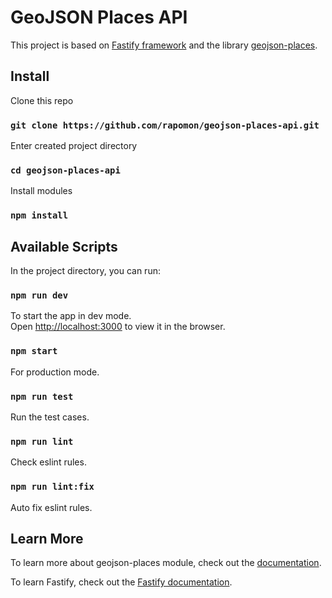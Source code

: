 # GeoJSON Places API
This project is based on [Fastify framework](https://www.fastify.io) and the library [geojson-places](https://github.com/rapomon/geojson-places).

## Install

Clone this repo

### `git clone https://github.com/rapomon/geojson-places-api.git`

Enter created project directory

### `cd geojson-places-api`

Install modules

### `npm install`

## Available Scripts

In the project directory, you can run:

### `npm run dev`

To start the app in dev mode.\
Open [http://localhost:3000](http://localhost:3000) to view it in the browser.

### `npm start`

For production mode.

### `npm run test`

Run the test cases.

### `npm run lint`

Check eslint rules.

### `npm run lint:fix`

Auto fix eslint rules.

## Learn More

To learn more about geojson-places module, check out the [documentation](https://github.com/rapomon/geojson-places).

To learn Fastify, check out the [Fastify documentation](https://www.fastify.io/docs/latest/).

